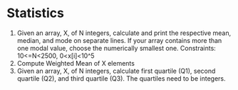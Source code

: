 # Statistics
1. Given an array, X, of N integers, calculate and print the respective mean, median, and mode on separate lines. If your array contains more than one modal value, choose the numerically smallest one.
  Constraints: 10<=N<2500, 0<x[i]<10^5
2. Compute Weighted Mean of X elements
3. Given an array, X, of N integers, calculate first quartile (Q1), second quartile (Q2), and third quartile (Q3). The quartiles need to be integers.
